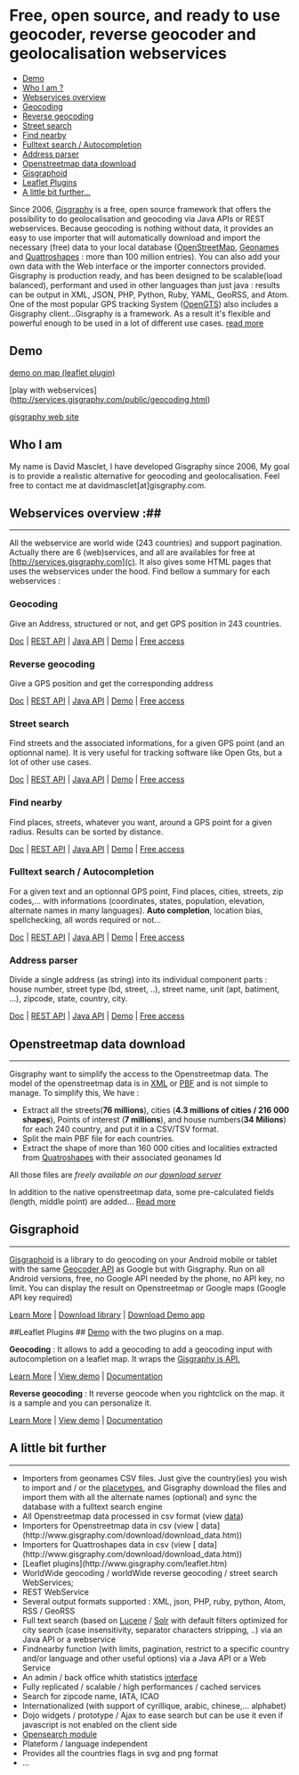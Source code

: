 # Free, open source, and ready to use geocoder, reverse geocoder and geolocalisation webservices
* [Demo](#demo)
* [Who I am ?](#who-i-am)
* [Webservices overview](#webservices-overview-)
 * [Geocoding](#geocoding)
 * [Reverse geocoding ](#reverse-geocoding)
 * [Street search](#street-search)
 * [Find nearby](#find-nearby)
 * [Fulltext search / Autocompletion](#fulltext-search--autocompletion)
 * [Address parser](#address-parser)
* [Openstreetmap data download](#openstreetmap-data-download)
* [Gisgraphoid](#gisgraphoid)
* [Leaflet Plugins](#leaflet-plugins)
* [A little bit further...](#a-little-bit-further)


Since 2006, [Gisgraphy](http://www.gisgraphy.com) is a free, open source framework that offers the possibility to do geolocalisation and geocoding
		via Java APIs or REST webservices. Because geocoding is nothing without data, it provides an easy to use importer that
		will automatically download and import the necessary (free) data to your local database ([OpenStreetMap](http://www.openstreetmap.org), [Geonames](http://www.geonames.org/) and [Quattroshapes](http://www.quattroshapes.com) : more than 100 million
		entries). You can also add your own data with the Web interface or the importer connectors provided. Gisgraphy is
		production ready, and has been designed to be scalable(load balanced), performant and used in other languages than
		just java : results can be output in XML, JSON, PHP, Python, Ruby, YAML, GeoRSS, and Atom. One of the most popular GPS
		tracking System ([OpenGTS](http://opengts.sourceforge.net/)) also includes a Gisgraphy client...Gisgraphy
		is a framework. As a result it's flexible and powerful enough to be used in a lot of different use cases. [read more](http://www.gisgraphy.com/documentation/quick-start.htm) 

## Demo ##
[demo on map (leaflet plugin)](http://services.gisgraphy.com)

[play with webservices] (http://services.gisgraphy.com/public/geocoding.html)

[gisgraphy web site](http://www.gisgraphy.com)

## Who I am ##
My name is David Masclet, I have developed Gisgraphy since 2006, My goal is to provide a realistic alternative for geocoding and geolocalisation. Feel free to contact me at davidmasclet[at]gisgraphy.com.

## Webservices overview :##
-----------------

All the webservice are world wide (243 countries) and support pagination. Actually there are 6 (web)services, and all
		are availables for free at [http://services.gisgraphy.com](c). It also gives
		some HTML pages that uses the webservices under the hood. Find bellow a summary for each webservices :

### Geocoding ###

Give an Address, structured or not, and get GPS position in 243 countries.

[Doc](http://www.gisgraphy.com/documentation/user-guide.htm#geocodingservice) | [REST API](http://www.gisgraphy.com/documentation/user-guide.htm#geocodingwebservice) | [Java API](http://www.gisgraphy.com/documentation/user-guide.htm#geocodingservicejavaapi) | [Demo](http://services.gisgraphy.com/public/geocoding.html) | [Free access](http://www.gisgraphy.com/free-access.htm)
			
###	Reverse geocoding ###
Give a GPS position and get the corresponding address

[Doc](http://www.gisgraphy.com/documentation/user-guide.htm#streetservice) | [REST API](http://www.gisgraphy.com/documentation/user-guide.htm#streetwebservice) | [Java API](http://www.gisgraphy.com/documentation/user-guide.htm#streetservicejavaapi) | [Demo](http://services.gisgraphy.com/public/reverse_geocoding_worldwide.html) | [Free
					access](http://www.gisgraphy.com/free-access.htm)
			
### Street search ###
Find streets and the associated informations, for a given GPS point (and an
				optionnal name). It is very useful for tracking software like Open Gts, but a lot of other use cases.

[Doc](http://www.gisgraphy.com/documentation/user-guide.htm#streetservice) | [REST API](http://www.gisgraphy.com/documentation/user-guide.htm#streetwebservice) | [Java API](http://www.gisgraphy.com/documentation/user-guide.htm#streetservicejavaapi) | [Demo](http://services.gisgraphy.com/public/reverse_geocoding_worldwide.html) | [Free
					access](http://www.gisgraphy.com/free-access.htm)
			
### Find nearby ###
Find places, streets, whatever you want, around a GPS point for a given radius.
				Results can be sorted by distance.

[Doc](http://www.gisgraphy.com/documentation/user-guide.htm#geolocservice) | [REST API](http://www.gisgraphy.com/documentation/user-guide.htm#geolocwebservice) | [Java API](http://www.gisgraphy.com/documentation/user-guide.htm#geolocservicejavaapi) | [Demo](http://services.gisgraphy.com/ajaxgeolocsearch.html) | [Free access](http://www.gisgraphy.com/free-access.htm)
			
### Fulltext search / Autocompletion ###
For a given text and an optionnal GPS point, Find places, cities, streets, zip codes,... with informations
				(coordinates, states, population, elevation, alternate names in many languages). **Auto completion**, location
				bias, spellchecking, all words required or not...

[Doc](http://www.gisgraphy.com/documentation/user-guide.htm#fulltextservice) | [REST API](http://www.gisgraphy.com/documentation/user-guide.htm#fulltextwebservice) | [Java API](http://www.gisgraphy.com/documentation/user-guide.htm#fulltextservicejavaapi) | [Demo](http://services.gisgraphy.com/ajaxfulltextsearch.html?advancedSearch=true) | [Free access](http://www.gisgraphy.com/free-access.htm)
			
### Address parser ###

Divide a single address (as string) into its individual component parts : house
				number, street type (bd, street, ..), street name, unit (apt, batiment, ...), zipcode, state, country, city.

[Doc](http://www.gisgraphy.com/documentation/addressparser.htm) | [REST
					API](http://www.gisgraphy.com/documentation/addressparser.htm#webservice) | [Java API](http://www.gisgraphy.com/documentation/addressparser.htm#javaapi) | [Demo](http://services.gisgraphy.com/public/addressparser.html) | [Free
					access](http://www.gisgraphy.com/free-access.htm)
			

## Openstreetmap data download ##
-----------------

Gisgraphy want to simplify the access to the Openstreetmap data. The model of the openstreetmap data is in
[XML](http://wiki.openstreetmap.org/wiki/OSM_XML)
or
[PBF](http://wiki.openstreetmap.org/wiki/PBF_Format)
and is not simple to manage. To simplify this, We have :

*   Extract all the streets(**76 millions**), cities (**4.3 millions of cities / 216 000 shapes**), Points
		of interest (**7 millions**), and house numbers(**34 Milions**) for each 240 country, and put it in a CSV/TSV
		format.
*   Split the main PBF file for each countries.
*   Extract the shape of more than 160 000 cities and localities extracted from [Quatroshapes]() with
		their associated geonames Id

All those files are *freely available on our [download server](http://download.gisgraphy.com/)*

In addition to the native openstreetmap data, some pre-calculated fields (length, middle point) are added...
[Read more](http://www.gisgraphy.com/download/download_data.htm)

## Gisgraphoid ###
-----------------
[Gisgraphoid](http://www.gisgraphy.com/gisgraphoid.htm) is a library to do geocoding on your Android mobile or tablet with the same
		[Geocoder API](http://developer.android.com/reference/android/location/Geocoder.html) as Google but with
		Gisgraphy. Run on all Android versions, free, no Google API needed by the phone, no API key, no limit. You can display
		the result on Openstreetmap or Google maps (Google API key required)

[Learn More](http://www.gisgraphy.com/gisgraphoid.htm) | [Download library](http://www.gisgraphy.com/gisgraphoid.htm#download) | [Download Demo app](http://www.gisgraphy.com/gisgraphoid.htm#demo)

##Leaflet Plugins ##
[Demo](http://services.gisgraphy.com/static/leaflet/index.html) with the two plugins on a map.

**Geocoding** : It allows to add a geocoding to add a geocoding input with autocompletion on a leaflet map. It wraps the [Gisgraphy js API.](http://www.gisgraphy.com/leaflet.htm#jsapi)

[Learn More](http://www.gisgraphy.com/leaflet.htm) | [View demo](http://services.gisgraphy.com/static/leaflet/gisgraphy-geocoder-leaflet-demo.html) | [Documentation](https://github.com/gisgraphy/gisgraphy-leaflet-plugin/blob/master/leaflet/doc.md)

**Reverse geocoding** :
                It reverse geocode when you rightclick on the map. it is a sample and you can personalize it.

[Learn More](http://www.gisgraphy.com/leaflet.htm) | [View demo](http://services.gisgraphy.com/static/leaflet/gisgraphy-reverse-geocoder-leaflet-demo.html) | [Documentation](https://github.com/gisgraphy/gisgraphy-leaflet-plugin/blob/master/leaflet/doc.md)
             

## A little bit further ###
-----------------
*   Importers from geonames CSV files. Just give the country(ies) you wish to import and / or the [placetypes](http://www.gisgraphy.com/placetype.htm), and Gisgraphy download the files and import them with all the alternate names
		(optional) and sync the database with a fulltext search engine
*   All Openstreetmap data processed in csv format (view [data](http://www.gisgraphy.com/download/download_data.htm))
	<li>Importers for Openstreetmap data in csv (view [
			data](http://www.gisgraphy.com/download/download_data.htm))
	<li>Importers for Quattroshapes data in csv (view [
			data](http://www.gisgraphy.com/download/download_data.htm))
	<li>[Leaflet plugins](http://www.gisgraphy.com/leaflet.htm)
*   WorldWide geocoding / worldWide reverse geocoding / street search WebServices;
	<li>REST WebService
*   Several output formats supported : XML, json, PHP, ruby, python, Atom, RSS / GeoRSS
*   Full text search (based on [Lucene](http://lucene.apache.org/java/) / [Solr](http://lucene.apache.org/solr/) with default filters optimized for city search (case insensitivity,
		separator characters stripping, ..) via an Java API or a webservice
*   Findnearby function (with limits, pagination, restrict to a specific country and/or language and other useful
		options) via a Java API or a Web Service
*   An admin / back office whith statistics [ interface](http://www.gisgraphy.com/screenshots.htm)
*   Fully replicated / scalable / high performances / cached services
*   Search for zipcode name, IATA, ICAO
*   Internationalized (with support of cyrillique, arabic, chinese,... alphabet)
*   Dojo widgets / prototype / Ajax to ease search but can be use it even if javascript is not enabled on the
		client side
*   [Opensearch module](http://www.gisgraphy.com/documentation/addons.htm#opensearch)
*   Plateform / language independent
*   Provides all the countries flags in svg and png format
*   ...